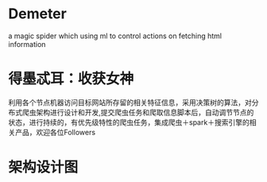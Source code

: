 # Demeter
a magic spider which using ml to control actions on fetching html information
# 得墨忒耳：收获女神
利用各个节点机器访问目标网站所存留的相关特征信息，采用决策树的算法，对分布式爬虫架构进行设计和开发,提交爬虫任务和爬取信息脚本后，自动调节节点的状态，进行持续的，有优先级特性的爬虫任务，集成爬虫＋spark＋搜索引擎的相关产品，欢迎各位Followers

# 架构设计图
